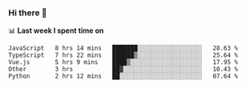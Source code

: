 ### Hi there 👋

<!--
**DBvc/DBvc** is a ✨ _special_ ✨ repository because its `README.md` (this file) appears on your GitHub profile.

Here are some ideas to get you started:

- 🔭 I’m currently working on ...
- 🌱 I’m currently learning ...
- 👯 I’m looking to collaborate on ...
- 🤔 I’m looking for help with ...
- 💬 Ask me about ...
- 📫 How to reach me: ...
- 😄 Pronouns: ...
- ⚡ Fun fact: ...
-->

📊 **Last week I spent time on**
<!--START_SECTION:waka-->
```text
JavaScript   8 hrs 14 mins   ███████░░░░░░░░░░░░░░░░░░   28.63 % 
TypeScript   7 hrs 22 mins   ██████▒░░░░░░░░░░░░░░░░░░   25.64 % 
Vue.js       5 hrs 9 mins    ████▒░░░░░░░░░░░░░░░░░░░░   17.95 % 
Other        3 hrs           ██▓░░░░░░░░░░░░░░░░░░░░░░   10.43 % 
Python       2 hrs 12 mins   ██░░░░░░░░░░░░░░░░░░░░░░░   07.64 % 
```
<!--END_SECTION:waka-->
